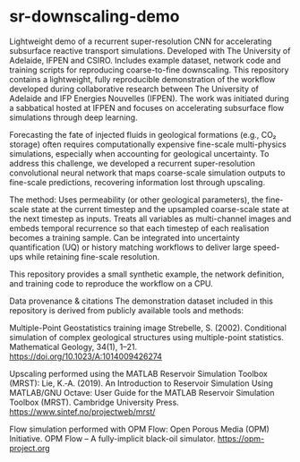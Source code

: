 # sr-downscaling-demo
Lightweight demo of a recurrent super-resolution CNN for accelerating subsurface reactive transport simulations. Developed with The University of Adelaide, IFPEN and CSIRO. Includes example dataset, network code and training scripts for reproducing coarse-to-fine downscaling.
This repository contains a lightweight, fully reproducible demonstration of the workflow developed during collaborative research between The University of Adelaide and IFP Energies Nouvelles (IFPEN). The work was initiated during a sabbatical hosted at IFPEN and focuses on accelerating subsurface flow simulations through deep learning.

Forecasting the fate of injected fluids in geological formations (e.g., CO₂ storage) often requires computationally expensive fine-scale multi-physics simulations, especially when accounting for geological uncertainty. To address this challenge, we developed a recurrent super-resolution convolutional neural network that maps coarse-scale simulation outputs to fine-scale predictions, recovering information lost through upscaling.

The method:
Uses permeability (or other geological parameters), the fine-scale state at the current timestep and the upsampled coarse-scale state at the next timestep as inputs. 
Treats all variables as multi-channel images and embeds temporal recurrence so that each timestep of each realisation becomes a training sample.
Can be integrated into uncertainty quantification (UQ) or history matching workflows to deliver large speed-ups while retaining fine-scale resolution.

This repository provides a small synthetic example, the network definition, and training code to reproduce the workflow on a CPU.

Data provenance & citations
The demonstration dataset included in this repository is derived from publicly available tools and methods:

Multiple-Point Geostatistics training image
Strebelle, S. (2002). Conditional simulation of complex geological structures using multiple-point statistics. Mathematical Geology, 34(1), 1–21.
https://doi.org/10.1023/A:1014009426274

Upscaling performed using the MATLAB Reservoir Simulation Toolbox (MRST):
Lie, K.‐A. (2019). An Introduction to Reservoir Simulation Using MATLAB/GNU Octave: User Guide for the MATLAB Reservoir Simulation Toolbox (MRST). Cambridge University Press.
https://www.sintef.no/projectweb/mrst/

Flow simulation performed with OPM Flow:
Open Porous Media (OPM) Initiative. OPM Flow – A fully-implicit black-oil simulator.
https://opm-project.org
